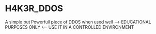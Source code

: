 # H4K3R_DDOS
A simple but Powerfull piece of DDOS when used well --> EDUCATIONAL PURPOSES ONLY <-- USE IT IN A CONTROLLED ENVIRONMENT
